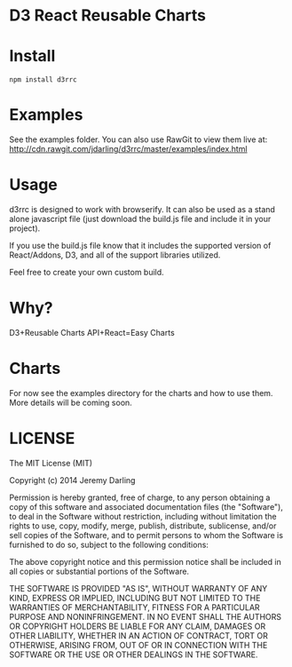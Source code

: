 D3 React Reusable Charts
========================

Install
=======

```
npm install d3rrc
```

Examples
========

See the examples folder.  You can also use RawGit to view them live at:
http://cdn.rawgit.com/jdarling/d3rrc/master/examples/index.html

Usage
=====

d3rrc is designed to work with browserify.  It can also be used as a stand alone
javascript file (just download the build.js file and include it in your project).

If you use the build.js file know that it includes the supported version of
React/Addons, D3, and all of the support libraries utilized.

Feel free to create your own custom build.

Why?
====

D3+Reusable Charts API+React=Easy Charts

Charts
======

For now see the examples directory for the charts and how to use them.  More
details will be coming soon.

LICENSE
=======

The MIT License (MIT)

Copyright (c) 2014 Jeremy Darling

Permission is hereby granted, free of charge, to any person obtaining a copy
of this software and associated documentation files (the "Software"), to deal
in the Software without restriction, including without limitation the rights
to use, copy, modify, merge, publish, distribute, sublicense, and/or sell
copies of the Software, and to permit persons to whom the Software is
furnished to do so, subject to the following conditions:

The above copyright notice and this permission notice shall be included in
all copies or substantial portions of the Software.

THE SOFTWARE IS PROVIDED "AS IS", WITHOUT WARRANTY OF ANY KIND, EXPRESS OR
IMPLIED, INCLUDING BUT NOT LIMITED TO THE WARRANTIES OF MERCHANTABILITY,
FITNESS FOR A PARTICULAR PURPOSE AND NONINFRINGEMENT. IN NO EVENT SHALL THE
AUTHORS OR COPYRIGHT HOLDERS BE LIABLE FOR ANY CLAIM, DAMAGES OR OTHER
LIABILITY, WHETHER IN AN ACTION OF CONTRACT, TORT OR OTHERWISE, ARISING FROM,
OUT OF OR IN CONNECTION WITH THE SOFTWARE OR THE USE OR OTHER DEALINGS IN
THE SOFTWARE.
